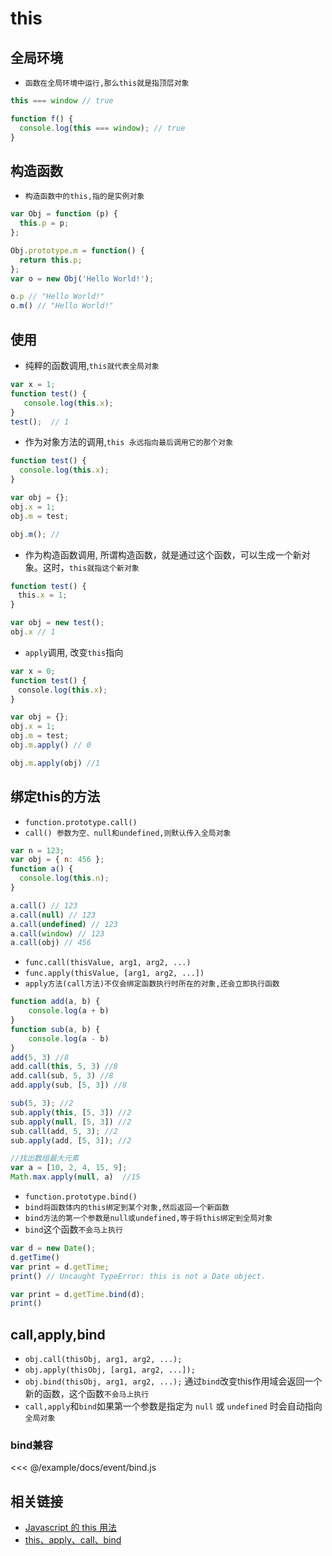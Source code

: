 # this

## 全局环境

- `函数在全局环境中运行,那么this就是指顶层对象`

<CodeBlock>

```js
this === window // true

function f() {
  console.log(this === window); // true
}
```

</CodeBlock>

## 构造函数

- `构造函数中的this,指的是实例对象`

<CodeBlock>

```js
var Obj = function (p) {
  this.p = p;
};

Obj.prototype.m = function() {
  return this.p;
};
var o = new Obj('Hello World!');

o.p // "Hello World!"
o.m() // "Hello World!"
```

</CodeBlock>

## 使用

- 纯粹的函数调用,`this就代表全局对象`

<CodeBlock>

```js
var x = 1;
function test() {
   console.log(this.x);
}
test();  // 1
```

</CodeBlock>

- 作为对象方法的调用,`this 永远指向最后调用它的那个对象`

<CodeBlock>

```js
function test() {
  console.log(this.x);
}

var obj = {};
obj.x = 1;
obj.m = test;

obj.m(); //
```

</CodeBlock>

- 作为构造函数调用, 所谓构造函数，就是通过这个函数，可以生成一个新对象。这时，`this就指这个新对象`

<CodeBlock>

```js
function test() {
　this.x = 1;
}

var obj = new test();
obj.x // 1
```

</CodeBlock>

- `apply`调用, 改变`this`指向

<CodeBlock>

```js
var x = 0;
function test() {
　console.log(this.x);
}

var obj = {};
obj.x = 1;
obj.m = test;
obj.m.apply() // 0

obj.m.apply(obj) //1
```

</CodeBlock>

## 绑定this的方法

- `function.prototype.call()`
- `call() 参数为空、null和undefined,则默认传入全局对象`

<CodeBlock>

```js
var n = 123;
var obj = { n: 456 };
function a() {
  console.log(this.n);
}

a.call() // 123
a.call(null) // 123
a.call(undefined) // 123
a.call(window) // 123
a.call(obj) // 456
```

</CodeBlock>

- `func.call(thisValue, arg1, arg2, ...)`
- `func.apply(thisValue, [arg1, arg2, ...])`
- `apply方法(call方法)不仅会绑定函数执行时所在的对象,还会立即执行函数`

<CodeBlock>

```js
function add(a, b) {
	console.log(a + b)
}
function sub(a, b) {
	console.log(a - b)
}
add(5, 3) //8
add.call(this, 5, 3) //8
add.call(sub, 5, 3) //8
add.apply(sub, [5, 3]) //8

sub(5, 3); //2
sub.apply(this, [5, 3]) //2
sub.apply(null, [5, 3]) //2
sub.call(add, 5, 3); //2
sub.apply(add, [5, 3]); //2

//找出数组最大元素
var a = [10, 2, 4, 15, 9];
Math.max.apply(null, a)  //15
```

</CodeBlock>

- `function.prototype.bind()`
- `bind将函数体内的this绑定到某个对象,然后返回一个新函数`
- `bind方法的第一个参数是null或undefined,等于将this绑定到全局对象`
- `bind`这个函数`不会马上执行`

<CodeBlock>

```js
var d = new Date();
d.getTime()
var print = d.getTime;
print() // Uncaught TypeError: this is not a Date object.

var print = d.getTime.bind(d);
print()
```

</CodeBlock>

## call,apply,bind

- `obj.call(thisObj, arg1, arg2, ...);`
- `obj.apply(thisObj, [arg1, arg2, ...]);`
- `obj.bind(thisObj, arg1, arg2, ...);` 通过`bind`改变this作用域会返回一个新的函数，这个函数`不会马上执行`
- `call,apply`和`bind`如果第一个参数是指定为 `null` 或 `undefined` 时会自动指向`全局对象`

### bind兼容

<CodeBlock>

<<< @/example/docs/event/bind.js

</CodeBlock>

## 相关链接

- [Javascript 的 this 用法](http://www.ruanyifeng.com/blog/2010/04/using_this_keyword_in_javascript.html)
- [this、apply、call、bind](https://juejin.im/post/59bfe84351882531b730bac2)

